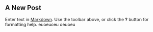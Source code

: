 ## A New Post

Enter text in [Markdown](http://daringfireball.net/projects/markdown/). Use the toolbar above, or click the **?** button for formatting help. 
euoeuoeu
oeuoeu

